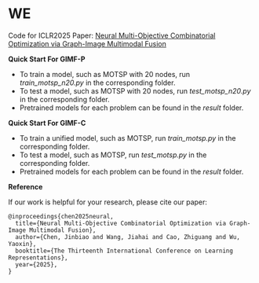 # WE
Code for ICLR2025 Paper: [Neural Multi-Objective Combinatorial Optimization via Graph-Image Multimodal Fusion](https://openreview.net/pdf?id=4sJ2FYE65U)

**Quick Start For GIMF-P**

- To train a model, such as MOTSP with 20 nodes, run *train_motsp_n20.py* in the corresponding folder.
- To test a model, such as MOTSP with 20 nodes, run *test_motsp_n20.py* in the corresponding folder.
- Pretrained models for each problem can be found in the *result* folder.

**Quick Start For GIMF-C**

- To train a unified model, such as MOTSP, run *train_motsp.py* in the corresponding folder.
- To test a model, such as MOTSP, run *test_motsp.py* in the corresponding folder.
- Pretrained models for each problem can be found in the *result* folder.

**Reference**

If our work is helpful for your research, please cite our paper:
```
@inproceedings{chen2025neural,
  title={Neural Multi-Objective Combinatorial Optimization via Graph-Image Multimodal Fusion},
  author={Chen, Jinbiao and Wang, Jiahai and Cao, Zhiguang and Wu, Yaoxin},
  booktitle={The Thirteenth International Conference on Learning Representations},
  year={2025},
}
```
